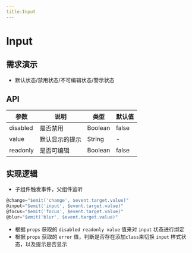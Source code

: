 ```yaml
---
title:Input
---
```


# Input

## 需求演示

- 默认状态/禁用状态/不可编辑状态/警示状态

<ClientOnly>
  <input-demo-1></input-demo-1>
  <input-demo-2></input-demo-2>
</ClientOnly>

## API

| 参数     | 说明           | 类型    | 默认值 |
| -------- | -------------- | ------- | ------ |
| disabled | 是否禁用       | Boolean | false  |
| value    | 默认显示的提示 | String  | -      |
| readonly | 是否可编辑     | Boolean | false  |

## 实现逻辑

- 子组件触发事件，父组件监听

```js
@change="$emit('change', $event.target.value)"
@input="$emit('input', $event.target.value)"
@focus="$emit('focus', $event.target.value)"
@blur="$emit('blur', $event.target.value)"
```

- 根据 `props` 获取的 `disabled readonly value` 值来对 `input` 状态进行绑定
- 根据 `props` 获取的 `error` 值，判断是否存在添加`class`来切换 `input` 样式状态，以及提示是否显示
